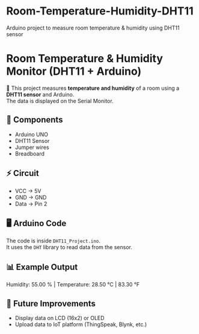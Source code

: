 # Room-Temperature-Humidity-DHT11
Arduino project to measure room temperature &amp; humidity using DHT11 sensor
# Room Temperature & Humidity Monitor (DHT11 + Arduino)

📌 This project measures **temperature and humidity** of a room using a **DHT11 sensor** and Arduino.  
The data is displayed on the Serial Monitor.

## 🔧 Components
- Arduino UNO
- DHT11 Sensor
- Jumper wires
- Breadboard

## ⚡ Circuit
- VCC → 5V
- GND → GND
- Data → Pin 2

## 🖥 Arduino Code
The code is inside `DHT11_Project.ino`.  
It uses the `DHT` library to read data from the sensor.

## 📊 Example Output
Humidity: 55.00 % | Temperature: 28.50 °C | 83.30 °F

## 🚀 Future Improvements
- Display data on LCD (16x2) or OLED
- Upload data to IoT platform (ThingSpeak, Blynk, etc.)
